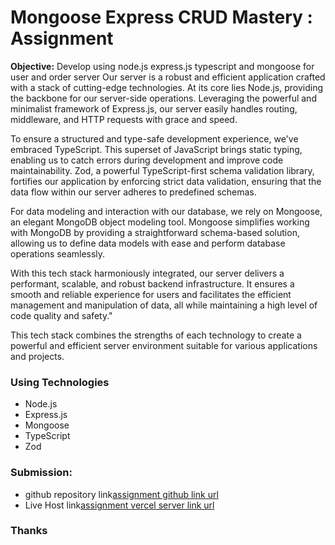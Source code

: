 # Mongoose Express CRUD Mastery : Assignment

**Objective:** Develop using node.js express.js typescript and mongoose for user and order server
Our server is a robust and efficient application crafted with a stack of cutting-edge technologies. At its core lies Node.js, providing the backbone for our server-side operations. Leveraging the powerful and minimalist framework of Express.js, our server easily handles routing, middleware, and HTTP requests with grace and speed.

To ensure a structured and type-safe development experience, we've embraced TypeScript. This superset of JavaScript brings static typing, enabling us to catch errors during development and improve code maintainability. Zod, a powerful TypeScript-first schema validation library, fortifies our application by enforcing strict data validation, ensuring that the data flow within our server adheres to predefined schemas.

For data modeling and interaction with our database, we rely on Mongoose, an elegant MongoDB object modeling tool. Mongoose simplifies working with MongoDB by providing a straightforward schema-based solution, allowing us to define data models with ease and perform database operations seamlessly.

With this tech stack harmoniously integrated, our server delivers a performant, scalable, and robust backend infrastructure. It ensures a smooth and reliable experience for users and facilitates the efficient management and manipulation of data, all while maintaining a high level of code quality and safety."

This tech stack combines the strengths of each technology to create a powerful and efficient server environment suitable for various applications and projects.

### Using Technologies

- Node.js
- Express.js
- Mongoose
- TypeScript
- Zod

### **Submission:**

- github repository link[assignment github link url](https://github.com/mohammadibrahim20/assignment-2)
- Live Host link[assignment vercel server link url](https://assignment-2-eosin.vercel.app/)

### **Thanks**

